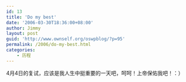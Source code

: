```yaml
---
id: 13
title: 'Do my best'
date: '2006-03-30T18:36:00+08:00'
author: Jimmy
layout: post
guid: 'http://www.ownself.org/oswpblog/?p=95'
permalink: /2006/do-my-best.html
categories:
    - 历程
---
```


4月4日的复试，应该是我人生中挺重要的一天吧，呵呵！上帝保佑我吧！：）